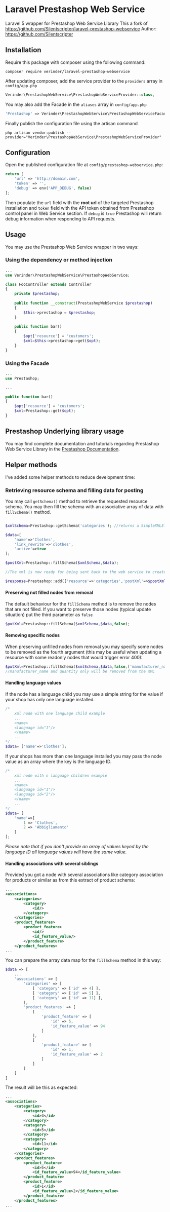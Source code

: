 Laravel Prestashop Web Service
========

Laravel 5 wrapper for Prestashop Web Service Library
This a fork of https://github.com/Silentscripter/laravel-prestashop-webservice
Author: https://github.com/Silentscripter

Installation
------------

Require this package with composer using the following command:

```shell
composer require verinder/laravel-prestashop-webservice
```

After updating composer, add the service provider to the `providers` array in `config/app.php`

```php
Verinder\PrestashopWebService\PrestashopWebServiceProvider::class,
```

You may also add the Facade in the `aliases` array in `config/app.php`

```php
'Prestashop' => Verinder\PrestashopWebService\PrestashopWebServiceFacade::class,
```

Finally publish the configuration file using the artisan command

```shell
php artisan vendor:publish --provider="Verinder\PrestashopWebService\PrestashopWebServiceProvider"
```

Configuration
-------------

Open the published configuration file at `config/prestashop-webservice.php`:

```php
return [
    'url' => 'http://domain.com',
    'token' => '',
    'debug' => env('APP_DEBUG', false)
];
```

Then populate the `url` field with the **root url** of the targeted Prestashop installation and `token` field with the API token obtained from Prestashop control panel in Web Service section. If `debug` is `true` Prestashop will return debug information when responding to API requests.

Usage
-----

You may use the Prestashop Web Service wrapper in two ways:
### Using the dependency or method injection

```php
...
use Verinder\PrestashopWebService\PrestashopWebService;

class FooController extends Controller
{
    private $prestashop;
    
    public function __construct(PrestashopWebService $prestashop)
    {
        $this->prestashop = $prestashop;
    }
    
    public function bar()
    {
        $opt['resource'] = 'customers';
        $xml=$this->prestashop->get($opt);
    }
}
```
### Using the Facade

```php
...
use Prestashop;

...

public function bar()
{   
    $opt['resource'] = 'customers';
    $xml=Prestashop::get($opt);
}
```

Prestashop Underlying library usage
---------------------------

You may find complete documentation and tutorials regarding Prestashop Web Service Library in the [Prestashop Documentation](http://doc.prestashop.com/display/PS16/Using+the+PrestaShop+Web+Service).

Helper methods
--------------

I've added some helper methods to reduce development time:

### Retrieving resource schema and filling data for posting

You may call `getSchema()` method to retrieve the requested resource schema. You may then fill the schema with an associative array of data with `fillSchema()` method.

```php

$xmlSchema=Prestashop::getSchema('categories'); //returns a SimpleXMLElement instance with the desired schema

$data=[
    'name'=>'Clothes',
    'link_rewrite'=>'clothes',
    'active'=>true
];

$postXml=Prestashop::fillSchema($xmlSchema,$data); 

//The xml is now ready for being sent back to the web service to create a new category

$response=Prestashop::add(['resource'=>'categories','postXml'=>$postXml->asXml()]);

```

#### Preserving not filled nodes from removal

The default behaviour for the `fillSchema` method is to remove the nodes that are not filled. If you want to preserve those nodes (typical update situation) put the third parameter as `false`

```php
$putXml=Prestashop::fillSchema($xmlSchema,$data,false); 
```

#### Removing specific nodes

When preserving unfilled nodes from removal you may specify some nodes to be removed as the fourth argument (this may be useful when updating a resource with some readonly nodes that would trigger error 400):

```php
$putXml=Prestashop::fillSchema($xmlSchema,$data,false,['manufacturer_name','quantity']);
//manufacturer_name and quantity only will be removed from the XML
```


#### Handling language values

If the node has a language child you may use a simple string for the value if your shop has only one language installed.

```php
/*
    xml node with one language child example
    ...
    <name>
    <language id="1"/>
    </name>
    ...
*/
$data= ['name'=>'Clothes'];
```

If your shops has more than one language installed you may pass the node value as an array where the key is the language ID.

```php
/*
    xml node with n language children example 
    ...
    <name>
    <language id="1"/>
    <language id="2"/>
    </name>
    ... 
*/
$data= [
    'name'=>[
        1 => 'Clothes',
        2 => 'Abbigliamento'
    ]
];
```
_Please note that if you don't provide an array of values keyed by the language ID all language values will have the same value._

#### Handling associations with several siblings

Provided you got a node with several associations like category association for products or similar as from this extract of product schema:

```xml
...
<associations>
    <categories>
        <category>
            <id/>
        </category>
    </categories>
    <product_features>
        <product_feature>
            <id/>
            <id_feature_value/>
        </product_feature>
    </product_features>
...
```
You can prepare the array data map for the `fillSchema` method in this way:

```php
$data => [
    ...
    'associations' => [
        'categories' => [
            [ 'category' => ['id' => 4] ],
            [ 'category' => ['id' => 5] ],
            [ 'category' => ['id' => 11] ],
        ],
        'product_features' => [
            [
                'product_feature' => [
                    'id' => 5,
                    'id_feature_value' => 94
                ]
            ],
            [
                'product_feature' => [
                    'id' => 1,
                    'id_feature_value' => 2
                ]
            ]
        ]
    ]
]
```
The result will be this as expected:

```xml
...
<associations>
    <categories>
        <category>
            <id>4</id>
        </category>
        <category>
            <id>5</id>
        </category>
        <category>
            <id>11</id>
        </category>
    </categories>
    <product_features>
        <product_feature>
            <id>5</id>
            <id_feature_value>94</id_feature_value>
        </product_feature>
        <product_feature>
            <id>1</id>
            <id_feature_value>2</id_feature_value>
        </product_feature>
    </product_features>
...
```
